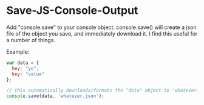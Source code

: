 Save-JS-Console-Output
======================

Add "console.save" to your console object.  console.save(<object>) will create a json file of the object you save, and immediately download it.  I find this useful for a number of things.

Example:
```JavaScript
var data = { 
  hey: "yo",
  key: "value"
};

// this automatically downloads/formats the "data" object to "whatever.json"
console.save(data, 'whatever.json'); 
```
